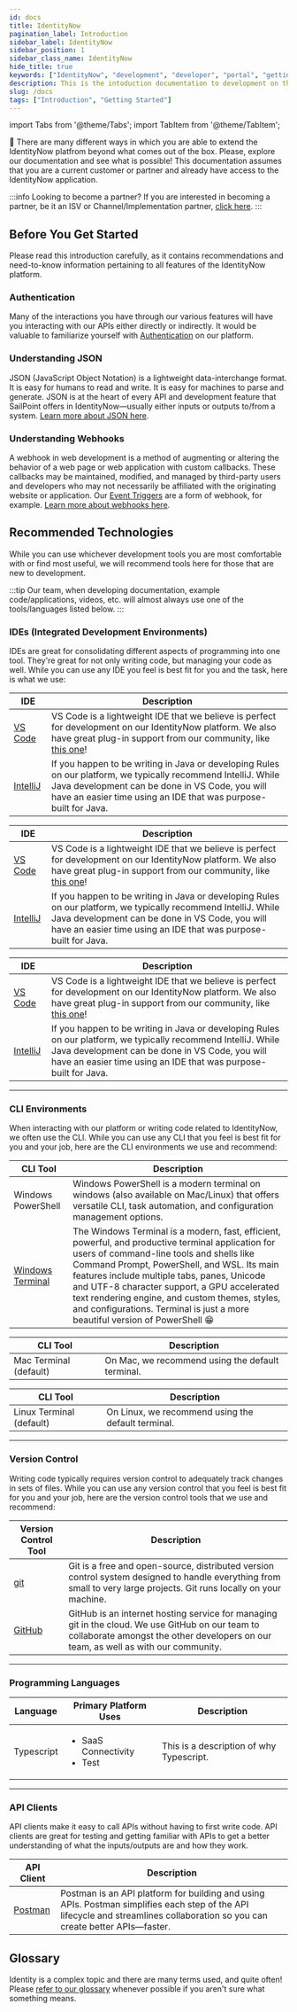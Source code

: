 ```yaml
---
id: docs
title: IdentityNow
pagination_label: Introduction
sidebar_label: IdentityNow
sidebar_position: 1
sidebar_class_name: IdentityNow
hide_title: true
keywords: ["IdentityNow", "development", "developer", "portal", "getting started", "docs", "documentation"]
description: This is the intoduction documentation to development on the IdentityNow platform.
slug: /docs
tags: ["Introduction", "Getting Started"]
---
```



import Tabs from '@theme/Tabs';
import TabItem from '@theme/TabItem';

🧭 There are many different ways in which you are able to extend the IdentityNow platfrom beyond what comes out of the box. Please, explore our documentation and see what is possible! This documentation assumes that you are a current customer or partner and already have access to the IdentityNow application.

:::info Looking to become a partner?
If you are interested in becoming a partner, be it an ISV or Channel/Implementation partner, [click here](https://www.sailpoint.com/partners/become-partner/).
:::

## Before You Get Started
Please read this introduction carefully, as it contains recommendations and need-to-know information pertaining to all features of the IdentityNow platform.


### Authentication
Many of the interactions you have through our various features will have you interacting with our APIs either directly or indirectly. It would be valuable to familiarize yourself with [Authentication](../../api/authentication.md) on our platform.

### Understanding JSON
JSON (JavaScript Object Notation) is a lightweight data-interchange format. It is easy for humans to read and write. It is easy for machines to parse and generate. JSON is at the heart of every API and development feature that SailPoint offers in IdentityNow—usually either inputs or outputs to/from a system. [Learn more about JSON here](https://www.w3schools.com/js/js_json_intro.asp).

### Understanding Webhooks
A webhook in web development is a method of augmenting or altering the behavior of a web page or web application with custom callbacks. These callbacks may be maintained, modified, and managed by third-party users and developers who may not necessarily be affiliated with the originating website or application. Our [Event Triggers](docs/identity-now/event-triggers) are a form of webhook, for example. [Learn more about webhooks here](https://zapier.com/blog/what-are-webhooks/).

## Recommended Technologies
While you can use whichever development tools you are most comfortable with or find most useful, we will recommend tools here for those that are new to development.

:::tip
Our team, when developing documentation, example code/applications, videos, etc. will almost always use one of the tools/languages listed below.
:::

### IDEs (Integrated Development Environments)
IDEs are great for consolidating different aspects of programming into one tool. They're great for not only writing code, but managing your code as well. While you can use any IDE you feel is best fit for you and the task, here is what we use:

<Tabs groupId="operating-systems">
  <TabItem value="win" label="Windows">

  | IDE | Description |
  |---|---|
  | [VS Code](https://code.visualstudio.com/) | VS Code is a lightweight IDE that we believe is perfect for development on our IdentityNow platform. We also have great plug-in support from our community, like [this one](https://marketplace.visualstudio.com/items?itemName=yannick-beot-sp.vscode-sailpoint-identitynow)! |
  | [IntelliJ](https://www.jetbrains.com/idea/) | If you happen to be writing in Java or developing Rules on our platform, we typically recommend IntelliJ. While Java development can be done in VS Code, you will have an easier time using an IDE that was purpose-built for Java. |
  </TabItem>
  <TabItem value="mac" label="Mac">

  | IDE | Description |
  |---|---|
  | [VS Code](https://code.visualstudio.com/) | VS Code is a lightweight IDE that we believe is perfect for development on our IdentityNow platform. We also have great plug-in support from our community, like [this one](https://marketplace.visualstudio.com/items?itemName=yannick-beot-sp.vscode-sailpoint-identitynow)! |
  | [IntelliJ](https://www.jetbrains.com/idea/) | If you happen to be writing in Java or developing Rules on our platform, we typically recommend IntelliJ. While Java development can be done in VS Code, you will have an easier time using an IDE that was purpose-built for Java. |
  </TabItem>
  <TabItem value="linux" label="Linux">

  | IDE | Description |
  |---|---|
  | [VS Code](https://code.visualstudio.com/) | VS Code is a lightweight IDE that we believe is perfect for development on our IdentityNow platform. We also have great plug-in support from our community, like [this one](https://marketplace.visualstudio.com/items?itemName=yannick-beot-sp.vscode-sailpoint-identitynow)! |
  | [IntelliJ](https://www.jetbrains.com/idea/) | If you happen to be writing in Java or developing Rules on our platform, we typically recommend IntelliJ. While Java development can be done in VS Code, you will have an easier time using an IDE that was purpose-built for Java. |
  </TabItem>
</Tabs>

---

### CLI Environments
When interacting with our platform or writing code related to IdentityNow, we often use the CLI. While you can use any CLI that you feel is best fit for you and your job, here are the CLI environments we use and recommend:

<Tabs groupId="operating-systems">
  <TabItem value="win" label="Windows">

| CLI Tool | Description |
|---|---|
| Windows PowerShell | Windows PowerShell is a modern terminal on windows (also available on Mac/Linux) that offers versatile CLI, task automation, and configuration management options. |
| [Windows Terminal](https://apps.microsoft.com/store/detail/windows-terminal/9N0DX20HK701?hl=en-us&gl=us) | The Windows Terminal is a modern, fast, efficient, powerful, and productive terminal application for users of command-line tools and shells like Command Prompt, PowerShell, and WSL. Its main features include multiple tabs, panes, Unicode and UTF-8 character support, a GPU accelerated text rendering engine, and custom themes, styles, and configurations. Terminal is just a more beautiful version of PowerShell 😁 |
  </TabItem>
  <TabItem value="mac" label="Mac">

| CLI Tool | Description |
|---|---|
| Mac Terminal (default) | On Mac, we recommend using the default terminal. |
  </TabItem>
  <TabItem value="linux" label="Linux">

| CLI Tool | Description |
|---|---|
| Linux Terminal (default) | On Linux, we recommend using the default terminal. |
  </TabItem>
</Tabs>

---

### Version Control
Writing code typically requires version control to adequately track changes in sets of files. While you can use any version control that you feel is best fit for you and your job, here are the version control tools that we use and recommend:

| Version Control Tool | Description |
|---|---|
| [git](https://git-scm.com/) | Git is a free and open-source, distributed version control system designed to handle everything from small to very large projects. Git runs locally on your machine. |
| [GitHub](https://github.com) | GitHub is an internet hosting service for managing git in the cloud. We use GitHub on our team to collaborate amongst the other developers on our team, as well as with our community. |

---

### Programming Languages

| Language | Primary Platform Uses | Description |
|---|---|---|
| Typescript | <ul><li>SaaS Connectivity</li><li>Test</li></ul> | This is a description of why Typescript. |

---

### API Clients
API clients make it easy to call APIs without having to first write code. API clients are great for testing and getting familiar with APIs to get a better understanding of what the inputs/outputs are and how they work.

| API Client | Description |
|---|---|
| [Postman](https://www.postman.com/downloads/) | Postman is an API platform for building and using APIs. Postman simplifies each step of the API lifecycle and streamlines collaboration so you can create better APIs—faster. |

## Glossary
Identity is a complex topic and there are many terms used, and quite often! Please [refer to our glossary](https://documentation.sailpoint.com/saas/help/common/glossary.html) whenever possible if you aren't sure what something means.